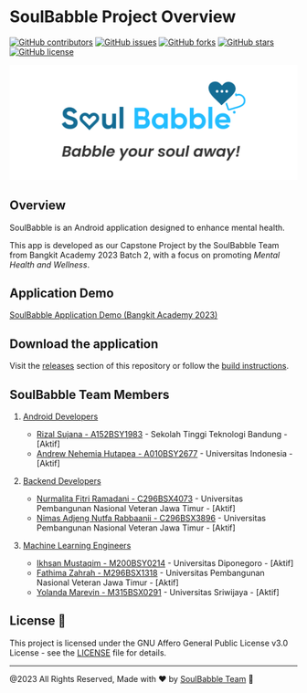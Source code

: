 # SoulBabble Project Overview

[![GitHub contributors](https://img.shields.io/github/contributors/rabbitdev1/soulbabble.svg)](https://github.com/rabbitdev1/soulbabble/graphs/contributors)
[![GitHub issues](https://img.shields.io/github/issues/rabbitdev1/soulbabble.svg)](https://github.com/rabbitdev1/soulbabble/issues)
[![GitHub forks](https://img.shields.io/github/forks/rabbitdev1/soulbabble.svg)](https://github.com/rabbitdev1/soulbabble)
[![GitHub stars](https://img.shields.io/github/stars/rabbitdev1/soulbabble.svg)](https://github.com/rabbitdev1/soulbabble)
[![GitHub license](https://img.shields.io/github/license/rabbitdev1/soulbabble.svg)](https://github.com/rabbitdev1/soulbabble/blob/master/LICENSE)

![SoulBabble](logo.png)

## Overview

SoulBabble is an Android application designed to enhance mental health.

This app is developed as our Capstone Project by the SoulBabble Team from Bangkit Academy 2023 Batch 2, with a focus on promoting *Mental Health and Wellness*.

## Application Demo

[SoulBabble Application Demo (Bangkit Academy 2023)](https://www.youtube.com/watch?v=COZ3CjD3PNM)

## Download the application

Visit the [releases](https://github.com/rabbitdev1/soulbabble/releases) section of this repository or follow the [build instructions](./mobile-development/README.md#1-build-from-source).

## SoulBabble Team Members

1. [Android Developers](./mobile-development/README.md)
    - [Rizal Sujana - A152BSY1983](https://github.com/rabbitdev1) - Sekolah Tinggi Teknologi Bandung - [Aktif]
    - [Andrew Nehemia Hutapea - A010BSY2677](https://github.com/andrewnehemia) - Universitas Indonesia - [Aktif]

2. [Backend Developers](./backend/README.md)
    - [Nurmalita Fitri Ramadani - C296BSX4073](https://github.com/NurmalitaFitri) - Universitas Pembangunan Nasional Veteran Jawa Timur - [Aktif]
    - [Nimas Adjeng Nutfa Rabbaanii - C296BSX3896](https://github.com/nimasadjeng28) - Universitas Pembangunan Nasional Veteran Jawa Timur - [Aktif]

3. [Machine Learning Engineers](./machine-learning/README.md)
    - [Ikhsan Mustaqim - M200BSY0214](https://github.com/ikhsanaqim) - Universitas Diponegoro - [Aktif]
    - [Fathima Zahrah - M296BSX1318](https://github.com/FathimaZahrah28) - Universitas Pembangunan Nasional Veteran Jawa Timur - [Aktif]
    - [Yolanda Marevin - M315BSX0291](https://github.com/YolandaMarevin) - Universitas Sriwijaya - [Aktif]

## License 📄

This project is licensed under the GNU Affero General Public License v3.0 License - see the [LICENSE](./LICENSE) file for details.

---

@2023 All Rights Reserved, Made with ❤️ by [SoulBabble Team](https://github.com/rabbitdev1/soulbabble/graphs/contributors) 🤗
